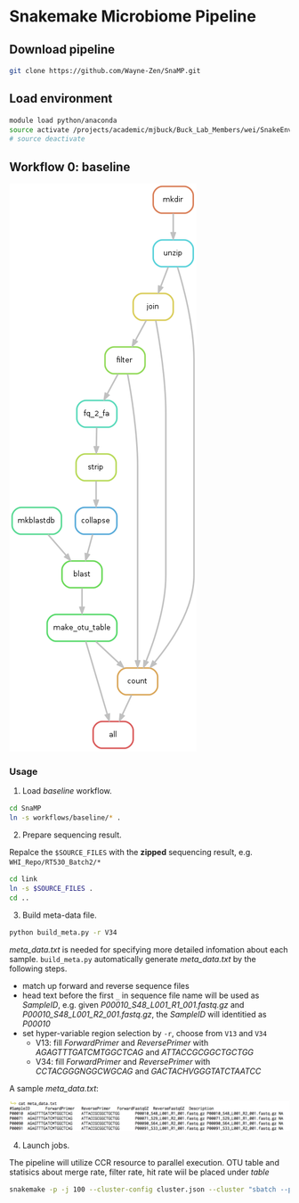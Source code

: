 # Snakemake Microbiome Pipeline

## Download pipeline
```bash
git clone https://github.com/Wayne-Zen/SnaMP.git
```

## Load environment

```bash
module load python/anaconda
source activate /projects/academic/mjbuck/Buck_Lab_Members/wei/SnakeEnv
# source deactivate
```

## Workflow 0: baseline

![workflow_0](workflows/baseline/dag.png)



### Usage

1. Load _baseline_ workflow.

  ```bash
  cd SnaMP
  ln -s workflows/baseline/* .
  ```

2. Prepare sequencing result.

  Repalce the `$SOURCE_FILES` with the __zipped__ sequencing result, e.g. `WHI_Repo/RT530_Batch2/*`

  ```bash
  cd link
  ln -s $SOURCE_FILES .
  cd ..
  ```

3. Build meta-data file.

  ```bash
  python build_meta.py -r V34
  ```

  _meta_data.txt_ is needed for specifying more detailed infomation about each sample.
  `build_meta.py` automatically generate _meta_data.txt_ by the following steps.
  
  * match up forward and reverse sequence files
  * head text before the first `_` in sequence file name will be used as _SampleID_, e.g. given _P00010_S48_L001_R1_001.fastq.gz_	and _P00010_S48_L001_R2_001.fastq.gz_, the _SampleID_ will identitied as _P00010_
  * set hyper-variable region selection by `-r`, choose from `V13` and `V34`
    * V13: fill _ForwardPrimer_ and _ReversePrimer_ with _AGAGTTTGATCMTGGCTCAG_ and _ATTACCGCGGCTGCTGG_
    * V34: fill _ForwardPrimer_ and _ReversePrimer_ with _CCTACGGGNGGCWGCAG_ and _GACTACHVGGGTATCTAATCC_

  A sample _meta_data.txt_:
  
  ![meta_data_sample](misc/meta_data_sample.png)


4. Launch jobs.

  The pipeline will utilize CCR resource to parallel execution.
  OTU table and statisics about merge rate, filter rate, hit rate wiil be placed under _table_

  ```bash
  snakemake -p -j 100 --cluster-config cluster.json --cluster "sbatch --partition {cluster.partition} --time {cluster.time} --nodes {cluster.nodes} --ntasks-per-node {cluster.ntasks-per-node}"
  ```

